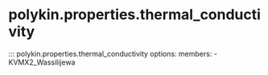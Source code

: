 # polykin.properties.thermal_conductivity

::: polykin.properties.thermal_conductivity
    options:
        members:
            - KVMX2_Wassilijewa
